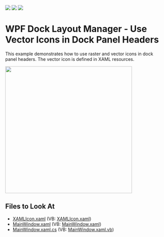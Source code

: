 <!-- default badges list -->
![](https://img.shields.io/endpoint?url=https://codecentral.devexpress.com/api/v1/VersionRange/128643993/21.1.5%2B)
[![](https://img.shields.io/badge/Open_in_DevExpress_Support_Center-FF7200?style=flat-square&logo=DevExpress&logoColor=white)](https://supportcenter.devexpress.com/ticket/details/E2761)
[![](https://img.shields.io/badge/📖_How_to_use_DevExpress_Examples-e9f6fc?style=flat-square)](https://docs.devexpress.com/GeneralInformation/403183)
<!-- default badges end -->
# WPF Dock Layout Manager - Use Vector Icons in Dock Panel Headers

This example demonstrates how to use raster and vector icons in dock panel headers. The vector icon is defined in XAML resources.

<img src="https://user-images.githubusercontent.com/12169834/175380543-b8950928-8bf9-40f8-9cdc-4ee6c5de9298.png" width=400px/>

<!-- default file list -->
## Files to Look At

* [XAMLIcon.xaml](./CS/XAMLIcons/Images/XAMLIcon.xaml) (VB: [XAMLIcon.xaml](./VB/XAMLIcons/Images/XAMLIcon.xaml))
* [MainWindow.xaml](./CS/XAMLIcons/MainWindow.xaml) (VB: [MainWindow.xaml](./VB/XAMLIcons/MainWindow.xaml))
* [MainWindow.xaml.cs](./CS/XAMLIcons/MainWindow.xaml.cs) (VB: [MainWindow.xaml.vb](./VB/XAMLIcons/MainWindow.xaml.vb))
<!-- default file list end -->
